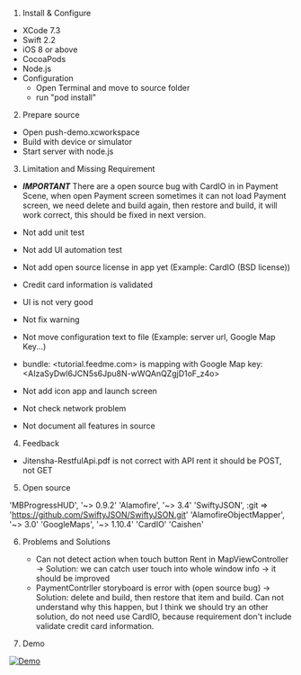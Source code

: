 1. Install & Configure

- XCode 7.3
- Swift 2.2
- iOS 8 or above
- CocoaPods
- Node.js
- Configuration
	+ Open Terminal and move to source folder
	+ run "pod install"
2. Prepare source

- Open push-demo.xcworkspace
- Build with device or simulator
- Start server with node.js

3. Limitation and Missing Requirement

- ***IMPORTANT*** There are a open source bug with CardIO in <Card Number Text Field> in Payment Scene, when open Payment screen sometimes it can not load Payment screen, we need delete <Card Number Text Field> and build again, then restore <Card Number Text Field> and build, it will work correct, this should be fixed in next version.

- Not add unit test
- Not add UI automation test
- Not add open source license in app yet (Example: CardIO (BSD license))
- Credit card information is validated
- UI is not very good 
- Not fix warning
- Not move configuration text to file (Example: server url, Google Map Key...)
- bundle: <tutorial.feedme.com> is mapping with Google Map key: <AIzaSyDwl6JCN5s6Jpu8N-wWQAnQZgjD1oF_z4o>
- Not add icon app and launch screen
- Not check network problem
- Not document all features in source

4. Feedback
- Jitensha-RestfulApi.pdf is not correct with API rent
it should be POST, not GET

5. Open source

'MBProgressHUD', '~> 0.9.2'
'Alamofire', '~> 3.4'
'SwiftyJSON', :git => 'https://github.com/SwiftyJSON/SwiftyJSON.git'
'AlamofireObjectMapper', '~> 3.0'
'GoogleMaps', '~> 1.10.4'
'CardIO'
'Caishen'

6. Problems and Solutions
	- Can not detect action when touch button Rent in MapViewController
		-> Solution: we can catch user touch into whole window info -> it should be improved
	- PaymentContrller storyboard is error with <Card Number Text Field>(open source bug)
		-> Solution: delete <Card Number Text Field> and build, then restore that item and build.
		Can not understand why this happen, but I think we should try an other solution, do not need use CardIO, because requirement don't include validate credit card information.

7. Demo


[![Demo](https://j.gifs.com/wpll5m.gif)](https://www.youtube.com/watch?v=89MeaELIlG8)
